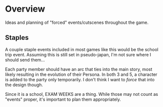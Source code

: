 # Overview
Ideas and planning of "forced" events/cutscenes throughout the game.


## Staples
A couple staple events included in most games like this would be the school trip event. Assuming this is still set in pseudo-japan, I'm not sure where I should send them...

Each party member should have an arc that ties into the main story, most likely resulting in the evolution of their Persona. In both 3 and 5, a character is added to the party only temporarily. I don't think I want to *force* that into the design though.

Since it is a school, EXAM WEEKS are a thing. While those may not count as "events" proper, it's important to plan them appropriately.
